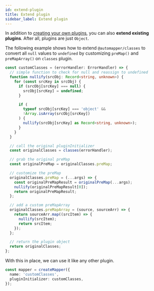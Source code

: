 ```yaml
---
id: extend-plugin
title: Extend plugin
sidebar_label: Extend plugin
---
```


In addition to [creating your own plugins](create-plugin.md), you can also **extend existing plugins**. After all, plugins are just `Object`.

The following example shows how to extend `@automapper/classes` to convert all `null` values to `undefined` by customizing `preMap()` and `preMapArray()` on `classes` plugin.

```ts
const customClasses = (errorHandler: ErrorHandler) => {
  // simple function to check for null and reassign to undefined
  function nullify(srcObj: Record<string, unknown>) {
    for (const srcKey in srcObj) {
      if (srcObj[srcKey] === null) {
        srcObj[srcKey] = undefined;
      }

      if (
        typeof srcObj[srcKey] === 'object' &&
        !Array.isArray(srcObj[srcKey])
      ) {
        nullify(srcObj[srcKey] as Record<string, unknown>);
      }
    }
  }

  // call the original pluginInitializer
  const originalClasses = classes(errorHandler);

  // grab the original preMap
  const originalPreMap = originalClasses.preMap;

  // customize the preMap
  originalClasses.preMap = (...args) => {
    const originalPreMapResult = originalPreMap(...args);
    nullify(originalPreMapResult[0]);
    return originalPreMapResult;
  };

  // add a custom preMapArray
  originalClasses.preMapArray = (source, sourceArr) => {
    return sourceArr.map((srcItem) => {
      nullify(srcItem);
      return srcItem;
    });
  };

  // return the plugin object
  return originalClasses;
};
```

With this in place, we can use it like any other plugin.

```ts
const mapper = createMapper({
  name: 'customClasses',
  pluginInitializer: customClasses,
});
```
